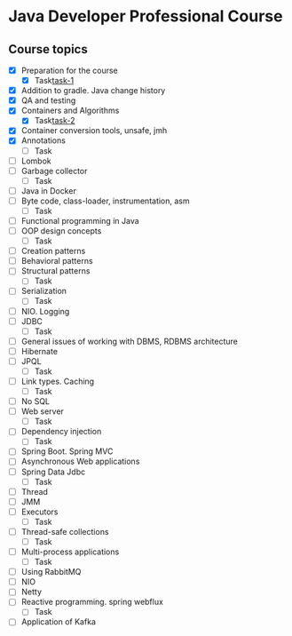 # Java Developer Professional Course

## Course topics

- [X] Preparation for the course
  - [X] Task[task-1]
- [X] Addition to gradle. Java change history
- [X] QA and testing
- [X] Containers and Algorithms
  - [X] Task[task-2]
- [X] Container conversion tools, unsafe, jmh
- [X] Annotations
  - [ ] Task
- [ ] Lombok
- [ ] Garbage collector
  - [ ] Task
- [ ] Java in Docker
- [ ] Byte code, class-loader, instrumentation, asm
  - [ ] Task
- [ ] Functional programming in Java
- [ ] OOP design concepts
  - [ ] Task
- [ ] Creation patterns
- [ ] Behavioral patterns
- [ ] Structural patterns
  - [ ] Task
- [ ] Serialization
  - [ ] Task
- [ ] NIO. Logging
- [ ] JDBC
  - [ ] Task
- [ ] General issues of working with DBMS, RDBMS architecture
- [ ] Hibernate
- [ ] JPQL
  - [ ] Task
- [ ] Link types. Caching
  - [ ] Task
- [ ] No SQL
- [ ] Web server
  - [ ] Task
- [ ] Dependency injection
  - [ ] Task
- [ ] Spring Boot. Spring MVC
- [ ] Asynchronous Web applications
- [ ] Spring Data Jdbc
  - [ ] Task
- [ ] Thread
- [ ] JMM
- [ ] Executors
  - [ ] Task
- [ ] Thread-safe collections
  - [ ] Task
- [ ] Multi-process applications
  - [ ] Task
- [ ] Using RabbitMQ
- [ ] NIO
- [ ] Netty
- [ ] Reactive programming. spring webflux
  - [ ] Task
- [ ] Application of Kafka

[task-1]:https://github.com/ducknowledges/2022-12-otus-java-kononov/tree/main/hw01-gradle
[task-2]:https://github.com/ducknowledges/2022-12-otus-java-kononov/tree/main/hw02-containers
